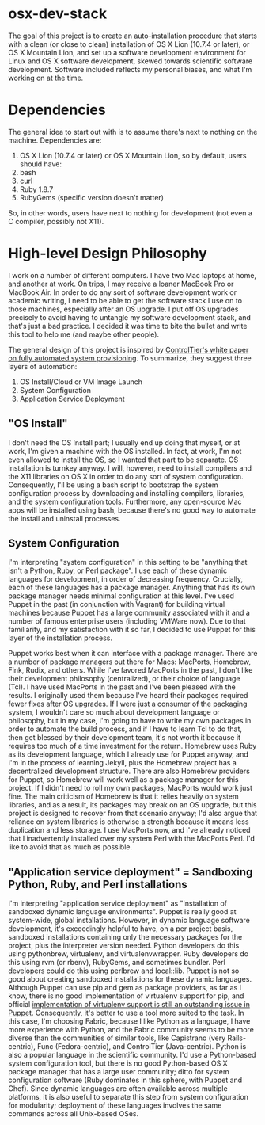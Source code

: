 # osx-dev-stack

The goal of this project is to create an auto-installation procedure that starts with a clean (or close to clean) installation of OS X Lion (10.7.4 or later), or OS X Mountain Lion, and set up a software development environment for Linux and OS X software development, skewed towards scientific software development. Software included reflects my personal biases, and what I'm working on at the time.

# Dependencies

The general idea to start out with is to assume there's next to nothing on the machine. Dependencies are:

1. OS X Lion (10.7.4 or later) or OS X Mountain Lion, so by default, users should have:
2. bash
3. curl
4. Ruby 1.8.7
5. RubyGems (specific version doesn't matter)

So, in other words, users have next to nothing for development (not even a C compiler, possibly not X11).

# High-level Design Philosophy

I work on a number of different computers. I have two Mac laptops at home, and another at work. On trips, I may receive a loaner MacBook Pro or MacBook Air. In order to do any sort of software development work or academic writing, I need to be able to get the software stack I use on to those machines, especially after an OS upgrade. I put off OS upgrades precisely to avoid having to untangle my software development stack, and that's just a bad practice. I decided it was time to bite the bullet and write this tool to help me (and maybe other people).

The general design of this project is inspired by [ControlTier's white paper on fully automated system provisioning](http://blog.controltier.com/2009/04/new-whitepaper-achieving-fully.html). To summarize, they suggest three layers of automation:

1. OS Install/Cloud or VM Image Launch
2. System Configuration
3. Application Service Deployment

## "OS Install"

I don't need the OS Install part; I usually end up doing that myself, or at work, I'm given a machine with the OS installed. In fact, at work, I'm not even allowed to install the OS, so I wanted that part to be separate. OS installation is turnkey anyway. I will, however, need to install compilers and the X11 libraries on OS X in order to do any sort of system configuration. Consequently, I'll be using a bash script to bootstrap the system configuration process by downloading and installing compilers, libraries, and the system configuration tools. Furthermore, any open-source Mac apps will be installed using bash, because there's no good way to automate the install and uninstall processes.

## System Configuration

I'm interpreting "system configuration" in this setting to be "anything that isn't a Python, Ruby, or Perl package". I use each of these dynamic languages for development, in order of decreasing frequency. Crucially, each of these languages has a package manager. Anything that has its own package manager needs minimal configuration at this level. I've used Puppet in the past (in conjunction with Vagrant) for building virtual machines because Puppet has a large community associated with it and a number of famous enterprise users (including VMWare now). Due to that familiarity, and my satisfaction with it so far, I decided to use Puppet for this layer of the installation process.

Puppet works best when it can interface with a package manager. There are a number of package managers out there for Macs: MacPorts, Homebrew, Fink, Rudix, and others. While I've favored MacPorts in the past, I don't like their development philosophy (centralized), or their choice of language (Tcl). I have used MacPorts in the past and I've been pleased with the results. I originally used them because I've heard their packages required fewer fixes after OS upgrades. If I were just a consumer of the packaging system, I wouldn't care so much about development language or philosophy, but in my case, I'm going to have to write my own packages in order to automate the build process, and if I have to learn Tcl to do that, then get blessed by their development team, it's not worth it because it requires too much of a time investment for the return. Homebrew uses Ruby as its development language, which I already use for Puppet anyway, and I'm in the process of learning Jekyll, plus the Homebrew project has a decentralized development structure. There are also Homebrew providers for Puppet, so Homebrew will work well as a package manager for this project. If I didn't need to roll my own packages, MacPorts would work just fine. The main criticism of Homebrew is that it relies heavily on system libraries, and as a result, its packages may break on an OS upgrade, but this project is designed to recover from that scenario anyway; I'd also argue that reliance on system libraries is otherwise a strength because it means less duplication and less storage. I use MacPorts now, and I've already noticed that I inadvertently installed over my system Perl with the MacPorts Perl. I'd like to avoid that as much as possible.

## "Application service deployment" = Sandboxing Python, Ruby, and Perl installations

I'm interpreting "application service deployment" as "installation of sandboxed dynamic language environments". Puppet is really good at system-wide, global installations. However, in dynamic language software development, it's exceedingly helpful to have, on a per project basis, sandboxed installations containing only the necessary packages for the project, plus the interpreter version needed. Python developers do this using pythonbrew, virtualenv, and virtualenvwrapper. Ruby developers do this using rvm (or rbenv), RubyGems, and sometimes bundler. Perl developers could do this using perlbrew and local::lib. Puppet is not so good about creating sandboxed installations for these dynamic languages. Although Puppet can use pip and gem as package providers, as far as I know, there is no good implementation of virtualenv support for pip, and official [implementation of virtualenv support is still an outstanding issue in Puppet](https://projects.puppetlabs.com/issues/7286). Consequently, it's better to use a tool more suited to the task. In this case, I'm choosing Fabric, because I like Python as a language, I have more experience with Python, and the Fabric community seems to be more diverse than the communities of similar tools, like Capistrano (very Rails-centric), Func (Fedora-centric), and ControlTier (Java-centric). Python is also a popular language in the scientific community. I'd use a Python-based system configuration tool, but there is no good Python-based OS X package manager that has a large user community; ditto for system configuration software (Ruby dominates in this sphere, with Puppet and Chef). Since dynamic languages are often available across multiple platforms, it is also useful to separate this step from system configuration for modularity; deployment of these languages involves the same commands across all Unix-based OSes.





